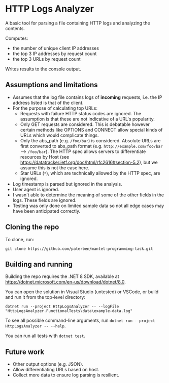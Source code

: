 # HTTP Logs Analyzer

A basic tool for parsing a file containing HTTP logs and analyzing the contents.

Computes:
*   the number of unique client IP addresses
*   the top 3 IP addresses by request count
*   the top 3 URLs by request count

Writes results to the console output.

## Assumptions and limitations

*   Assumes that the log file contains logs of **incoming** requests, i.e. the IP address listed is that of the client.
*   For the purpose of calculating top URLs:
    *   Requests with failure HTTP status codes are ignored. The assumption is that these are not indicative of a URL's popularity.
    *   Only GET requests are considered. This is debatable however certain methods like OPTIONS and CONNECT allow special kinds of URLs which would complicate things.
    *   Only the abs_path (e.g. `/foo/bar`) is considered. Absolute URLs are first converted to abs_path format (e.g. `http://example.com/foo/bar` --> `/foo/bar`). The HTTP spec allows servers to differentiate resources by Host (see https://datatracker.ietf.org/doc/html/rfc2616#section-5.2), but we assume this is not the case here.
    *   Star URLs (`*`), which are technically allowed by the HTTP spec, are ignored.
*   Log timestamp is parsed but ignored in the analysis.
*   User agent is ignored.
*   I wasn't able to determine the meaning of some of the other fields in the logs. These fields are ignored.
*   Testing was only done on limited sample data so not all edge cases may have been anticipated correctly.

## Cloning the repo

To clone, run:

```shell
git clone https://github.com/paterben/mantel-programming-task.git
```

## Building and running

Building the repo requires the .NET 8 SDK, available at https://dotnet.microsoft.com/en-us/download/dotnet/8.0.

You can open the solution in Visual Studio (untested) or VSCode, or build and run it from the top-level directory:

```shell
dotnet run --project HttpLogsAnalyzer -- --logFile "HttpLogsAnalyzer.FunctionalTests\data\example-data.log"
```

To see all possible command-line arguments, run `dotnet run --project HttpLogsAnalyzer -- --help`.

You can run all tests with `dotnet test`.

## Future work

*   Other output options (e.g. JSON).
*   Allow differentiating URLs based on host.
*   Collect more data to ensure log parsing is resilient.
